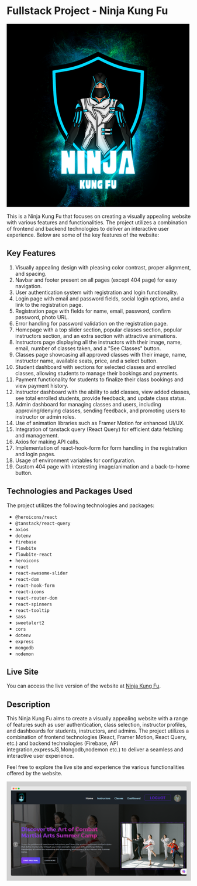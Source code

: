 # Fullstack Project - Ninja Kung Fu

![Ninja Kung Fu](/src/assets/icons/logo.png)

This is a Ninja Kung Fu that focuses on creating a visually appealing website with various features and functionalities. The project utilizes a combination of frontend and backend technologies to deliver an interactive user experience. Below are some of the key features of the website:

## Key Features

1. Visually appealing design with pleasing color contrast, proper alignment, and spacing.
2. Navbar and footer present on all pages (except 404 page) for easy navigation.
3. User authentication system with registration and login functionality.
4. Login page with email and password fields, social login options, and a link to the registration page.
5. Registration page with fields for name, email, password, confirm password, photo URL.
6. Error handling for password validation on the registration page.
7. Homepage with a top slider section, popular classes section, popular instructors section, and an extra section with attractive animations.
8. Instructors page displaying all the instructors with their image, name, email, number of classes taken, and a "See Classes" button.
9. Classes page showcasing all approved classes with their image, name, instructor name, available seats, price, and a select button.
10. Student dashboard with sections for selected classes and enrolled classes, allowing students to manage their bookings and payments.
11. Payment functionality for students to finalize their class bookings and view payment history.
12. Instructor dashboard with the ability to add classes, view added classes, see total enrolled students, provide feedback, and update class status.
13. Admin dashboard for managing classes and users, including approving/denying classes, sending feedback, and promoting users to instructor or admin roles.
14. Use of animation libraries such as Framer Motion for enhanced UI/UX.
15. Integration of tanstack query (React Query) for efficient data fetching and management.
16. Axios for making API calls.
17. Implementation of react-hook-form for form handling in the registration and login pages.
18. Usage of environment variables for configuration.
19. Custom 404 page with interesting image/animation and a back-to-home button.

## Technologies and Packages Used

The project utilizes the following technologies and packages:

- `@heroicons/react`
- `@tanstack/react-query`
- `axios`
- `dotenv`
- `firebase`
- `flowbite`
- `flowbite-react`
- `heroicons`
- `react`
- `react-awesome-slider`
- `react-dom`
- `react-hook-form`
- `react-icons`
- `react-router-dom`
- `react-spinners`
- `react-tooltip`
- `sass`
- `sweetalert2`
- `cors`
- `dotenv`
- `express`
- `mongodb`
- `nodemon`

## Live Site

You can access the live version of the website at [Ninja Kung Fu](http://localhost:5173/).

## Description

This Ninja Kung Fu aims to create a visually appealing website with a range of features such as user authentication, class selection, instructor profiles, and dashboards for students, instructors, and admins. The project utilizes a combination of frontend technologies (React, Framer Motion, React Query, etc.) and backend technologies (Firebase, API integration,expressJS,Mongodb,nodemon etc.) to deliver a seamless and interactive user experience.

Feel free to explore the live site and experience the various functionalities offered by the website.

![Screenshot](/src/assets/img/web.png)